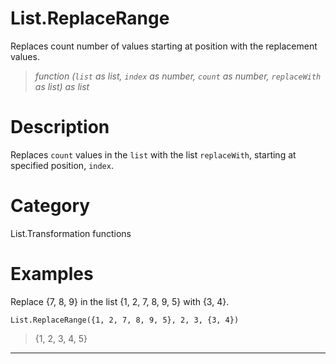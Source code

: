 # List.ReplaceRange
Replaces count number of values starting at position with the replacement values.
> _function (<code>list</code> as list, <code>index</code> as number, <code>count</code> as number, <code>replaceWith</code> as list) as list_

# Description 
Replaces <code>count</code> values in the <code>list</code> with the list <code>replaceWith</code>, starting at specified position, <code>index</code>.
# Category 
List.Transformation functions
# Examples 
Replace {7, 8, 9} in the list {1, 2, 7, 8, 9, 5} with {3, 4}.
```
List.ReplaceRange({1, 2, 7, 8, 9, 5}, 2, 3, {3, 4})
```
> {1, 2, 3, 4, 5}
***

